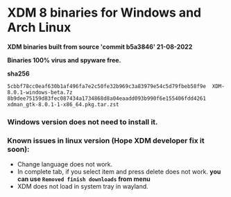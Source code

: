 # XDM 8 binaries for Windows and Arch Linux

**XDM binaries built from source 'commit b5a3846' 21-08-2022**

**Binaries 100% virus and spyware free.**

**sha256**
```
5cbbf78cc0eaf630b1af496fa7e2c50fe32b969c3a83979e54c5d79fbeb58f9e  XDM-8.0.1-windows-beta.7z
8b9dee75159d83fec087434a1734868d8a04eaadd093b990f6e155406fdd4261  xdman_gtk-8.0.1-1-x86_64.pkg.tar.zst
```

### Windows version does not need to install it.

### Known issues in linux version (Hope XDM developer fix it soon):
- Change language does not work.
- In complete tab, if you select item and press delete does not work. **you can use `Removed finish downloads` from menu**
- XDM does not load in system tray in wayland.
